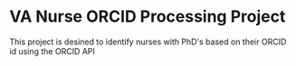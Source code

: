 # VA Nurse ORCID Processing Project
This project is desined to identify nurses with PhD's based on their ORCID id using the ORCID API

